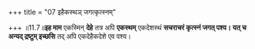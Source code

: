 +++
title = "07 इहैकस्थञ् जगत्कृत्स्नम्"

+++
॥11.7॥**इह माम** एकस्मिन् **देहे** तत्र अपि **एकस्थम्** एकदेशस्थं
**सचराचरं कृत्स्नं जगत् पश्य। यत् च अन्यद् द्रष्टुम् इच्छसि** तद् अपि
एकदेहैकदेशे एव पश्य।
